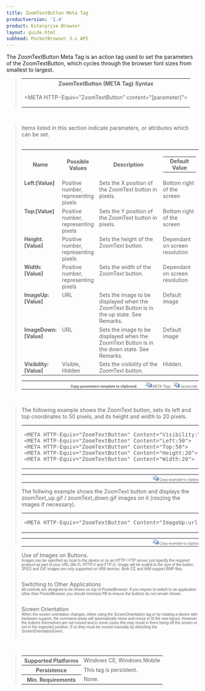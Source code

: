 ```yaml
---
title: ZoomTextButton Meta Tag
productversion: '1.4'
product: Enterprise Browser
layout: guide.html
subhead: PocketBrowser 3.x API
---
```


The ZoomTextButton Meta Tag is an action tag used to set the parameters of the ZoomTextButton, which cycles through the browser font sizes from smallest to largest.

<div id="SyntaxSpan" style="display:block">
<blockquote>
<table class="clsSyntax" cellspacing="1" cellpadding="3" width="95%">
<tr>
<th class="clsSyntaxHeadings">ZoomTextButton (META Tag) Syntax
</th>
</tr>
<tr>
<td class="clsSyntaxCells">
  <p>&lt;META HTTP-Equiv="ZoomTextButton" content="[parameter]"&gt;</p>
</td>
</tr>
</table>
</blockquote><br></div>
<div id="ParametersWSpan" style="display:block">
<blockquote>
Items listed in this section indicate parameters, or attributes which can be set.
<BR><BR><table class="clsSyntax" cellspacing="1" cellpadding="3" width="95%">
<col width="20%">
<col width="20%">
<col width="38%">
<col width="22%">
<tr>
<th class="clsSyntaxHeadings">Name</th>
<th class="clsSyntaxHeadings">Possible Values</th>
<th class="clsSyntaxHeadings">Description</th>
<th class="clsSyntaxHeadings">
  <table cellspacing="0" cellpadding="0">
    <tr>
      <td width="85%" class="clsSyntaxHeadings" style="border-bottom-style: none;">Default Value</td>
    </tr>
  </table>
</th>
</tr>
<tr>
<td valign="top" class="clsSyntaxCells"><b>Left:[Value]
							</b></td>
<td valign="top" class="clsSyntaxCells">Positive number, representing pixels</td>
<td valign="top" class="clsSyntaxCells">Sets the X position of the ZoomText button in pixels.</td>
<td valign="top" class="clsSyntaxCells">Bottom right of the screen</td>
</tr>
<tr>
<td valign="top" class="clsSyntaxCells"><b>Top:[Value]
							</b></td>
<td valign="top" class="clsSyntaxCells">Positive number, representing pixels</td>
<td valign="top" class="clsSyntaxCells">Sets the Y position of the ZoomText button in pixels.</td>
<td valign="top" class="clsSyntaxCells">Bottom right of the screen</td>
</tr>
<tr>
<td valign="top" class="clsSyntaxCells"><b>Height:[Value]
							</b></td>
<td valign="top" class="clsSyntaxCells">Positive number, representing pixels</td>
<td valign="top" class="clsSyntaxCells">Sets the height of the ZoomText button.</td>
<td valign="top" class="clsSyntaxCells">Dependant on screen resolution</td>
</tr>
<tr>
<td valign="top" class="clsSyntaxCells"><b>Width:[Value]
							</b></td>
<td valign="top" class="clsSyntaxCells">Positive number, representing pixels</td>
<td valign="top" class="clsSyntaxCells">Sets the width of the ZoomText button.</td>
<td valign="top" class="clsSyntaxCells">Dependant on screen resolution</td>
</tr>
<tr>
<td valign="top" class="clsSyntaxCells"><b>ImageUp:[Value]
							</b></td>
<td valign="top" class="clsSyntaxCells">URL</td>
<td valign="top" class="clsSyntaxCells">Sets the image to be displayed when the ZoomText Button is in the up state. See Remarks.</td>
<td valign="top" class="clsSyntaxCells">Default image</td>
</tr>
<tr>
<td valign="top" class="clsSyntaxCells"><b>ImageDown:[Value]
							</b></td>
<td valign="top" class="clsSyntaxCells">URL</td>
<td valign="top" class="clsSyntaxCells">Sets the image to be displayed when the ZoomText Button is in the down state. See Remarks.</td>
<td valign="top" class="clsSyntaxCells">Default image</td>
</tr>
<tr>
<td valign="top" class="clsSyntaxCells"><b>Visibility:[Value]
							</b></td>
<td valign="top" class="clsSyntaxCells">Visible, Hidden</td>
<td valign="top" class="clsSyntaxCells">Sets the visibility of the ZoomText button.</td>
<td valign="top" class="clsSyntaxCells">Hidden.</td>
</tr>
</table>
<table cellspacing="1" cellpadding="3" width="95%">
<col width="78%">
<col width="8%">
<col width="1%">
<col width="5%">
<col width="1%">
<col width="5%">
<col width="2%">
<tr align="right">
<td></td>
<td valign="bottom" style="border-bottom-style: none;font-weight:normal;font-size:xx-small;"><nobr><b>Copy parameters template to clipboard:</b></nobr></td>
<td></td>
<td valign="bottom" style="border-bottom-style: none;font-weight:normal;font-size:xx-small;"><nobr><img id="imgCopyDefaultsW" alt="Copy META Tag template to clipboard" onclick="CopyTemplate('txtMETATemplateW')" onmouseover="this.style.cursor='hand'" src="../Resources/CopyDefaults.gif">
			META Tags
		</nobr></td>
<td></td>
<td valign="middle" style="border-bottom-style: none;font-weight:normal;font-size:xx-small;"><nobr><img id="imgCopyDefaultsW" alt="Copy Javascript template to clipboard" onclick="CopyTemplate('txtJavascriptTemplateW')" onmouseover="this.style.cursor='hand'" src="../Resources/CopyDefaults.gif">
			Javascript
		</nobr></td>
<td></td>
</tr>
</table>
<div style="display:none"><textarea id="txtMETATemplateW">&lt;!-- 
The ZoomTextButton META Tag is an action tag used to set the parameters of the ZoomTextButton. When clicked the font size in the browser will cycle from smallest to largest.
--&gt;

&lt;!-- &lt;META HTTP-Equiv="ZoomTextButton" Content="Left:[Value]"&gt; --&gt;      &lt;!-- Sets the X position of the ZoomText button in pixels. --&gt;
&lt;!-- &lt;META HTTP-Equiv="ZoomTextButton" Content="Top:[Value]"&gt; --&gt;      &lt;!-- Sets the Y position of the ZoomText button in pixels. --&gt;
&lt;!-- &lt;META HTTP-Equiv="ZoomTextButton" Content="Height:[Value]"&gt; --&gt;      &lt;!-- Sets the height of the ZoomText button. --&gt;
&lt;!-- &lt;META HTTP-Equiv="ZoomTextButton" Content="Width:[Value]"&gt; --&gt;      &lt;!-- Sets the width of the ZoomText button. --&gt;
&lt;!-- &lt;META HTTP-Equiv="ZoomTextButton" Content="ImageUp:[Value]"&gt; --&gt;      &lt;!-- Sets the image to be displayed when the ZoomText Button is in the up state. See Remarks. --&gt;
&lt;!-- &lt;META HTTP-Equiv="ZoomTextButton" Content="ImageDown:[Value]"&gt; --&gt;      &lt;!-- Sets the image to be displayed when the ZoomText Button is in the down state. See Remarks. --&gt;
&lt;!-- &lt;META HTTP-Equiv="ZoomTextButton" Content="Visibility:[Value]"&gt; --&gt;      &lt;!-- Sets the visibility of the ZoomText button. --&gt;</textarea></div>
<div style="display:none"><textarea id="txtJavascriptTemplateW">&lt;script&gt;
/*
The ZoomTextButton META Tag is an action tag used to set the parameters of the ZoomTextButton. When clicked the font size in the browser will cycle from smallest to largest.
*/

function doZoomTextButtonInit()
{
var objGeneric = new ActiveXObject("PocketBrowser.Generic");

//objGeneric.InvokeMETAFunction('ZoomTextButton', 'Left:[Value]');      /* Sets the X position of the ZoomText button in pixels. */
//objGeneric.InvokeMETAFunction('ZoomTextButton', 'Top:[Value]');      /* Sets the Y position of the ZoomText button in pixels. */
//objGeneric.InvokeMETAFunction('ZoomTextButton', 'Height:[Value]');      /* Sets the height of the ZoomText button. */
//objGeneric.InvokeMETAFunction('ZoomTextButton', 'Width:[Value]');      /* Sets the width of the ZoomText button. */
//objGeneric.InvokeMETAFunction('ZoomTextButton', 'ImageUp:[Value]');      /* Sets the image to be displayed when the ZoomText Button is in the up state. See Remarks. */
//objGeneric.InvokeMETAFunction('ZoomTextButton', 'ImageDown:[Value]');      /* Sets the image to be displayed when the ZoomText Button is in the down state. See Remarks. */
//objGeneric.InvokeMETAFunction('ZoomTextButton', 'Visibility:[Value]');      /* Sets the visibility of the ZoomText button. */

}
&lt;/script&gt;</textarea></div>
</blockquote><br></div>

<div id="ExamplesSpan" style="display:block">
<blockquote>
<p>The following example shows the ZoomText button, sets its left and top coordinates to 50 pixels, and its height and width to 20 pixels.</p>
<table class="clsSyntax" cellspacing="1" cellpadding="3" width="95%">
<tr>
<td>
  <pre class="clsSyntaxCells">
&lt;META HTTP-Equiv="ZoomTextButton" Content="Visibility:Visible"&gt;
&lt;META HTTP-Equiv="ZoomTextButton" Content="Left:50"&gt;
&lt;META HTTP-Equiv="ZoomTextButton" Content="Top:50"&gt;
&lt;META HTTP-Equiv="ZoomTextButton" Content="Height:20"&gt;
&lt;META HTTP-Equiv="ZoomTextButton" Content="Width:20"&gt;
</pre>
</td>
</tr>
</table>
<table cellspacing="1" cellpadding="3" width="95%">
<col width="85%">
<col width="15%">
<tr align="right">
<td></td>
<td valign="bottom" style="border-bottom-style: none;font-weight:normal;font-size:xx-small;"><nobr><img id="imgCopyDefaults" alt="Copy example to clipboard" onmouseover="this.style.cursor='hand'" src="../Resources/CopyDefaults.gif" onclick="CopyTemplate('ID0EJD');">
			Copy example to clipboard
		</nobr></td>
</tr>
</table>
<div id="Examples" style="display:none"><textarea id="ID0EJD">&lt;!-- 
The following example shows the ZoomText button, sets its left and top coordinates to 50 pixels, and its height and width to 20 pixels.
--&gt;

&lt;META HTTP-Equiv="ZoomTextButton" Content="Visibility:Visible"&gt;
&lt;META HTTP-Equiv="ZoomTextButton" Content="Left:50"&gt;
&lt;META HTTP-Equiv="ZoomTextButton" Content="Top:50"&gt;
&lt;META HTTP-Equiv="ZoomTextButton" Content="Height:20"&gt;
&lt;META HTTP-Equiv="ZoomTextButton" Content="Width:20"&gt;
</textarea></div>
<p>The follwing example shows the ZoomText button and displays the zoomText_up.gif / zoomText_down.gif images on it (reszing the images if necessary).</p>
<table class="clsSyntax" cellspacing="1" cellpadding="3" width="95%">
<tr>
<td>
  <pre class="clsSyntaxCells">
&lt;META HTTP-Equiv="ZoomTextButton" Content="ImageUp:url('http://myaddress/zoomText_up.gif'); ImageDown:url('http://myaddress.zoomText_down.gif'); Visibility:Visible"&gt;
</pre>
</td>
</tr>
</table>
<table cellspacing="1" cellpadding="3" width="95%">
<col width="85%">
<col width="15%">
<tr align="right">
<td></td>
<td valign="bottom" style="border-bottom-style: none;font-weight:normal;font-size:xx-small;"><nobr><img id="imgCopyDefaults" alt="Copy example to clipboard" onmouseover="this.style.cursor='hand'" src="../Resources/CopyDefaults.gif" onclick="CopyTemplate('ID0EQD');">
			Copy example to clipboard
		</nobr></td>
</tr>
</table>
<div id="Examples" style="display:none"><textarea id="ID0EQD">&lt;!-- 
The follwing example shows the ZoomText button and displays the zoomText_up.gif / zoomText_down.gif images on it (reszing the images if necessary).
--&gt;

&lt;META HTTP-Equiv="ZoomTextButton" Content="ImageUp:url('http://myaddress/zoomText_up.gif'); ImageDown:url('http://myaddress.zoomText_down.gif'); Visibility:Visible"&gt;
</textarea></div>
</blockquote>
</div>
<div id="RemarksSpan" style="display:block">
<blockquote>
<DIV class="clsRef">Use of Images on Buttons.</DIV>
<DIV style="font-family:verdana,arial,helvetica;font-size:x-small;">Images can be specified as local to the device or on an HTTP / FTP server, just specify the required protocol as part of your URL (file://\, HTTP:// and FTP://).  Image will be scaled to the size of the button.  JPEG and GIF images are only supported on WM devices.  Both CE and WM support BMP files.</DIV>
<pre style="font-family:courier;font-size:small;"></pre>
<DIV class="clsRef">Switching to Other Applications</DIV>
<DIV style="font-family:verdana,arial,helvetica;font-size:x-small;">All controls are designed to be shown on top of PocketBrowser.  If you require to switch to an application other than PocketBrowser you should minimize PB to ensure the buttons do not remain shown.</DIV>
<pre style="font-family:courier;font-size:small;"></pre>
<DIV class="clsRef">Screen Orientation</DIV>
<DIV style="font-family:verdana,arial,helvetica;font-size:x-small;">When the screen orientation changes, either using the ScreenOrientation tag or by rotating a device with hardware support, the command areas will automatically move and resize to fit the new layout. However the buttons themselves are not moved and in some cases this may result in them being off the screen or not in the expected position. If so they must be moved manually by detecting the ScreenOrientationEvent.</DIV>
<pre style="font-family:courier;font-size:small;"></pre>
</blockquote><br></div>
<div id="InfoSpan" style="display:block">
<blockquote>
<table>
<tr>
<th>Supported Platforms</th>
<td>Windows CE, Windows Mobile</td>
</tr>
<tr>
<th>Persistence</th>
<td>This tag is persistent.</td>
</tr>
<tr>
<th>Min. Requirements</th>
<td>None.</td>
</tr>
</table>
</blockquote><br></div>
<div id="DefaultParamsSpan" style="display:none">
<pre><textarea id="DefaultParameters"></textarea></pre>
</div>
